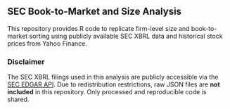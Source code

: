 ## SEC Book-to-Market and Size Analysis

This repository provides R code to replicate firm-level size and book-to-market sorting
using publicly available SEC XBRL data and historical stock prices from Yahoo Finance.

### Disclaimer
The SEC XBRL filings used in this analysis are publicly accessible via
the [SEC EDGAR API](https://www.sec.gov/edgar/sec-api-documentation).
Due to redistribution restrictions, raw JSON files are **not included** in this repository.
Only processed and reproducible code is shared.
